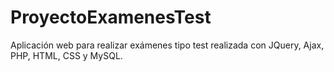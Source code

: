 # ProyectoExamenesTest

Aplicación web para realizar exámenes tipo test realizada con JQuery, Ajax, PHP, HTML, CSS y MySQL. 
